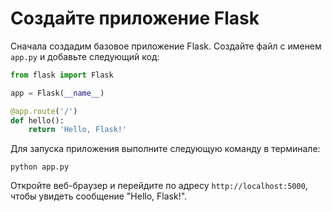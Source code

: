 # Создайте приложение Flask

Сначала создадим базовое приложение Flask. Создайте файл с именем `app.py` и добавьте следующий код:

```python
from flask import Flask

app = Flask(__name__)

@app.route('/')
def hello():
    return 'Hello, Flask!'
```

Для запуска приложения выполните следующую команду в терминале:

```shell
python app.py
```

Откройте веб-браузер и перейдите по адресу `http://localhost:5000`, чтобы увидеть сообщение "Hello, Flask!".
